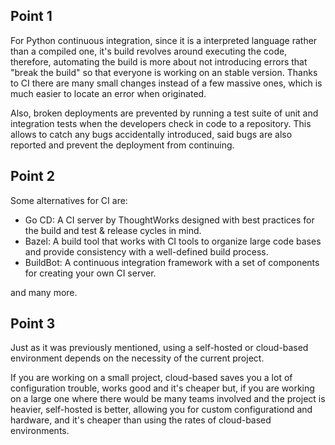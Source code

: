 ## Point 1

For Python continuous integration, since it is a interpreted language rather than a compiled one, it's build revolves around executing the code, therefore, automating the build is more about not introducing errors that "break the build" so that everyone is working on an stable version. Thanks to CI there are many small changes instead of a few massive ones, which is much easier to locate an error when originated.

Also, broken deployments are prevented by running a test suite of unit and integration tests when the developers check in code to a repository. This allows to catch any bugs accidentally introduced, said bugs are also reported and prevent the deployment from continuing.

## Point 2
Some alternatives for CI are:

 - Go CD: A CI server by ThoughtWorks designed with best practices for
   the build and test & release cycles in mind.
 - Bazel: A build tool that works with CI tools to organize large code
   bases and provide consistency with a well-defined build process.
 - BuildBot: A continuous integration framework with a set of components
   for creating your own CI server.

and many more.

## Point 3
Just as it was previously mentioned, using a self-hosted or cloud-based environment depends on the necessity of the current project.

If you are working on a small project, cloud-based saves you a lot of configuration trouble, works good and it's cheaper but, if you are working on a large one where there would be many teams involved and the project is heavier, self-hosted is better, allowing you for custom configurationd and hardware, and it's cheaper than using the rates of cloud-based environments.